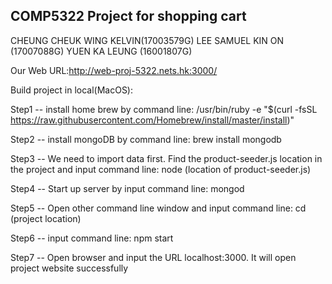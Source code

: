 ## COMP5322 Project for shopping cart

CHEUNG CHEUK WING KELVIN(17003579G)
LEE SAMUEL KIN ON (17007088G)
YUEN KA LEUNG  (16001807G)

Our Web URL:http://web-proj-5322.nets.hk:3000/

Build project in local(MacOS):

Step1 -- install home brew by command line: /usr/bin/ruby -e "$(curl -fsSL https://raw.githubusercontent.com/Homebrew/install/master/install)"

Step2 -- install mongoDB by command line: brew install mongodb

Step3 -- We need to import data first. Find the product-seeder.js location in the project and input command line: node (location of product-seeder.js)

Step4 -- Start up server by input command line: mongod

Step5 -- Open other command line window and input command line: cd (project location)

Step6 -- input command line: npm start

Step7 -- Open browser and input the URL localhost:3000. It will open project website successfully
